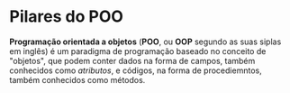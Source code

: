 # Pilares do POO

**Programação orientada a objetos** (**POO**, ou **OOP** segundo as suas siplas em inglês) é um paradigma de programação baseado no conceito de "objetos", que podem conter dados na forma de campos, também conhecidos como *atributos*, e códigos, na forma de procediemntos, também conhecidos como métodos.

